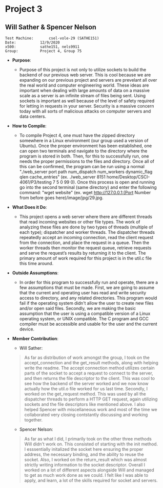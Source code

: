 # Project 3
## Will Sather & Spencer Nelson

	Test Machine: 		csel-vole-29 (SATHE151)
	Date: 			12/9/2020
	x500: 			sathe151, nels9911
	Group: 			Project 4, Group 75

* **Purpose**:
	- Purpose of this project is not only to utilize sockets to build the backend of our previous web server.  This is cool because we are expanding on our previous project and servers are prevelant all over the real world and computer engineering world.  These ideas are important when dealing with large amounts of data on a massive scale as a server is an infinite stream of files being sent.  Using sockets is important as well because of the level of safety required for letting in requests in your server.  Security is a massive concern today with all sorts of malicious attacks on computer servers and data centers.  

* **How to Compile**:
  	- To compile Project 4, one must have the zipped directory somewhere in a Linux environment (our group used a version of Ubuntu). Once the proper environment has been established, one can open two terminals and navigate to the directory where the program is stored in both. Then, for this to successfully run, one needs the proper permissions to the files and directory.  Once all of this can be confirmed, the program can be run using a normal "./web_server port path num_dispatch num_workers dynamic_flag qlen cache_entries" (ex. ./web_server 8151 home/Desktop/CSCI-4061/P3/testing 7 5 0 99 0). Once this process is open and running go into the second terminal (same directory) and enter the following command: "wget website" (ex. wget http://127.0.0.1:(Port Number from before goes here)/image/jpg/29.jpg.

* **What Does it Do**:
  	- This project opens a web server where there are different threads that read incoming websites or other file types. The work of analyzing these files are done by two types of threads (multiple of each type); dispatcher and worker threads. The dispatcher threads repeatedly accept an incoming connection, read the client request from the connection, and place the request in a queue. Then the worker threads then monitor the request queue, retrieve requests and serve the request’s results by returning it to the client.  The primary amount of work required for this project is in the util.c file this time around.  

* **Outside Assumptions**:
  	- In order for this program to successfully run and operate, there are a few assumptions that must be made.  First, we are going to assume that the current and operating user has read and write security access to directory, and any related directories.  This program would fail if the operating system didn't allow the user to create new files and/or open said files.  Secondly, we are making the basic assumption that the user is using a compatible version of a Linux operating system, or UNIX compatible.  The C program and GCC compiler must be accessible and usable for the user and the current device.  

* **Member Contribution**:
	- Will Sather:
    > As far as distribution of work amongst the group, I took on the accept_connection and the get_result methods, along with helping write the readme.  The accept connection method utilizes certain parts of the socket to accept a request to connect to the server, and then returns the file descriptor to the client.  This was cool to see how the backend of the server worked and we now know actually how the util.o file worked for us last time.  Secondly, I worked on the get_request method.  This was used by all the dispatcher threads to perform a HTTP GET request, again utilizing sockets and the file descriptors like mentioned above.  I also helped Spencer with miscellaneous work and most of the time we collaborated very closing contstantly discussing and working together.  

  	- Spencer Nelson:
    > As far as what I did, I primarily took on the other three methods Will didn't work on.  This consisted of starting with the init method.  I esssentially initalized the socket here ensuring the proper address, the necessary binding, and the ability to reuse the socket.  Also, I worked on the return_result which was almost strictly writing information to the socket descriptor.  Overall I worked on a lot of different aspects alongside Will and managed to get as much work done as we could.  I felt like I was able to apply, and learn, a lot of the skills required for socket and servers.  
